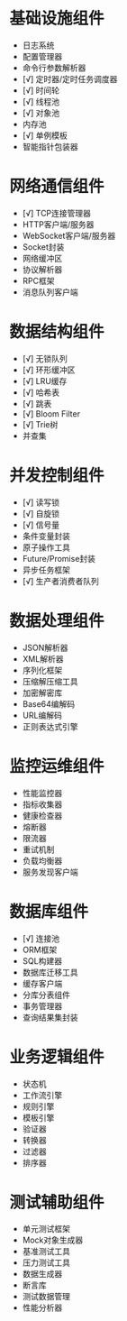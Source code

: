 # 基础设施组件
- 日志系统
- 配置管理器
- 命令行参数解析器
- [√] 定时器/定时任务调度器
- [√] 时间轮
- [√] 线程池
- [√] 对象池
- 内存池
- [√] 单例模板 
- 智能指针包装器
# 网络通信组件
- [√] TCP连接管理器
- HTTP客户端/服务器
- WebSocket客户端/服务器
- Socket封装
- 网络缓冲区
- 协议解析器
- RPC框架
- 消息队列客户端
# 数据结构组件
- [√] 无锁队列
- [√] 环形缓冲区
- [√] LRU缓存
- [√] 哈希表
- [√] 跳表
- [√] Bloom Filter
- [√] Trie树
- 并查集
# 并发控制组件
- [√] 读写锁
- [√] 自旋锁
- [√] 信号量
- 条件变量封装
- 原子操作工具
- Future/Promise封装
- 异步任务框架
- [√] 生产者消费者队列
# 数据处理组件
- JSON解析器
- XML解析器
- 序列化框架
- 压缩解压缩工具
- 加密解密库
- Base64编解码
- URL编解码
- 正则表达式引擎
# 监控运维组件
- 性能监控器
- 指标收集器
- 健康检查器
- 熔断器
- 限流器
- 重试机制
- 负载均衡器
- 服务发现客户端
# 数据库组件
- [√] 连接池
- ORM框架
- SQL构建器
- 数据库迁移工具
- 缓存客户端
- 分库分表组件
- 事务管理器
- 查询结果集封装
# 业务逻辑组件
- 状态机
- 工作流引擎
- 规则引擎
- 模板引擎
- 验证器
- 转换器
- 过滤器
- 排序器
# 测试辅助组件
- 单元测试框架
- Mock对象生成器
- 基准测试工具
- 压力测试工具
- 数据生成器
- 断言库
- 测试数据管理
- 性能分析器